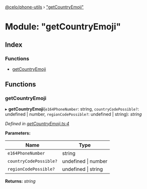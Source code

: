 [@celo/phone-utils](../README.md) › ["getCountryEmoji"](_getcountryemoji_.md)

# Module: "getCountryEmoji"

## Index

### Functions

* [getCountryEmoji](_getcountryemoji_.md#getcountryemoji)

## Functions

###  getCountryEmoji

▸ **getCountryEmoji**(`e164PhoneNumber`: string, `countryCodePossible?`: undefined | number, `regionCodePossible?`: undefined | string): *string*

*Defined in [getCountryEmoji.ts:4](https://github.com/celo-org/celo-monorepo/blob/master/packages/sdk/phone-utils/src/getCountryEmoji.ts#L4)*

**Parameters:**

Name | Type |
------ | ------ |
`e164PhoneNumber` | string |
`countryCodePossible?` | undefined &#124; number |
`regionCodePossible?` | undefined &#124; string |

**Returns:** *string*
